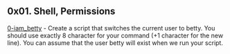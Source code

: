## 0x01. Shell, Permissions

[0-iam_betty](./0-iam_betty) - Create a script that switches the current user to betty. You should use exactly 8 character for your command (+1 character for the new line). You can assume that the user betty will exist when we run your script.